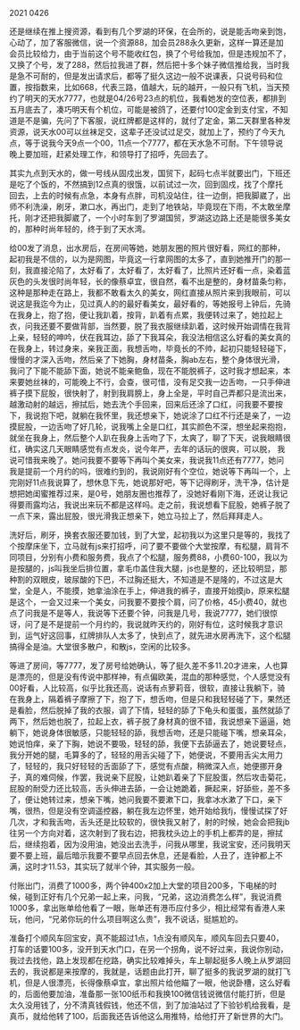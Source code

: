 2021 0426

还是继续在推上搜资源，看到有几个罗湖的环保，在会所的，说是能舌吻亲到饱，心动了，加了客服微信，说一个资源88，加会员288永久更新，这样一算还是加会员比较给力，由于当前这个号不能收红包，换了个号给我加，但是违规加不了，又换了个号，发了288，然后拉我进了群，然后把十多个妹子微信推给我，当时我是急不可耐的，但是发出请求后，都等了挺久这边一般不说课表，只说号码和位置，按指数来，比如668，代表三路，值越大，玩的越开，一般只有飞机，当天预约了明天的天水7777，也就是04/26号23点的机位，我看她发的空位表，都排到五月底去了，凑巧明天有个机位，可能是被鸽了，还要付100定金到支付宝，不知道是不是骗，先问了下客服，说红牌都是这样的，就付了定金，第二天群里各种发资源，说天水00可以丝袜足交，这辈子还没试过足交，就加上了，预约了今天九点，等于说我今天9点一个00，11点一个7777，都在天水急不可耐。下午领导说晚上要加班，赶紧处理工作，和领导打了招呼，先回去了。

其实九点到天水的，做一号线从固戍出发，国贸下，起码七点半就要出门，下班还是吃了个饭的，不然搞到12点真的很饿，以前试过一次，回到固戍，找了个摩托回去，上去的时候有点急，本身有点胖，司机没站住，往一边倒，把我脚崴了，出师不利洗澡，刷牙，漱口水，再出门，走到了地铁站，毕竟现在下雨，不太敢坐摩托，刚才还把我脚崴了，一个小时车到了罗湖国贸，罗湖这边路上还是能很多美女的，那种时尚年轻的，终于到了天水湾。

给00发了消息，出水房后，在房间等她，她朋友圈的照片很好看，网红的那种，起初我是不信的，以为是网图，毕竟这一行拿网图的太多了，直到她推开门的那一刻，我直接沦陷了，太好看了，太好看了，太好看了，比照片还好看一点，染着蓝灰色的头发很时尚年轻，长的像蔡卓宜，很自然，看不出是整的，身材苗条匀称，这种是那种走在路上，我都不敢看太久的美女，网红直接从照片来到我眼前，可以说这是我迄今为止，见过真人的的最好看美女，最好看的，等她报号上钟后，先骑在我身上，抱了抱，便让我趴着，按背，趴着有点累，我便转过来了，她拉起上衣，问我还要不要做背部，当然要，脱了我衣服继续趴着，这时候开始调情在我背上亲，轻轻的呻吟，伏在我耳边，舔了下我耳朵，我没法相信这么好看的美女真的在我身上，转过身来，亲我正面，我想舌吻，毕竟长的不帅，起初只能轻轻碰下，慢慢的才深入舌吻，然后亲了下她胸，身材苗条，胸ab左右，整个身体很光滑，我问了下能不能舔下面，她说不能亲鲍鱼，现在不能脱裤子，这时我才想起来，本来要她丝袜的，可能晚上不行，会查，很可惜，没有足交我一边舌吻，一只手伸进裤子摸下屁股，很快射了，射到我肩膀上，身上全是，平时自己弄都只是流出来，越激动射的越远，擦拭后，她去洗个手回来，回来后还涂了口红，问我要不要按下，我说抱下吧，就躺在我怀里，我还想亲下，她说涂了口红不行还是亲了，一边摸屁股，一边舌吻了好几轮，说我嘴上全是口红，其实颜色不深，想坐起来抱抱，就坐在我身上，然后整个人趴在我身上舌吻了下，太爽了，聊了下天，说我眼睛很红，确实这几天眼睛感觉有点发炎，说今年严，去年的话玩的很爽，可以脱， 我说可惜我来晚了。她问我要不要等下再叫个美女来，我说我11点还有7777，她问我是提前一个月约的吗，很难约到的，我说刚好有个空位，她说等下再叫一个，上完刚好11点我说算了，想休息下先，她说那好吧，等下记得刷牙，洗干净，估计是想把她闺蜜推荐过来，是0号，她朋友圈也推荐了，没她好看刚下海，还说让我记得要雨露均沾，我说出来玩不都是这样吗。走之前，我说想看下屁股，她裤子脱了一点下来，露出屁股，很光滑我正想亲下，她立马拉上了，然后拜拜走人。

洗好后，刷牙，换套衣服还要加钱，到了大堂，起初我以为这里只是等的，我找了个按摩床坐下，立马就有js来打招呼，问了要不要做个大堂按摩，有松腿，肩背不同项目，分别有小费和服务费，我点了个松腿，服务费88，小费60-100，我以为是按腿的，js叫我坐后排位置，拿毛巾盖住我大腿，js也是整的，还比较明显，那种割的双眼皮，玻尿酸的下巴，不过胸还挺大，不知道是不是隆的，不过这是大堂，全是人，不能摸，她拿油涂在手上，伸进我的裤子，直接开始摸jb，原来松腿是这个，一会又过来一个美女，问我要不要按个肩，问了价格，45小费40，就也点了问我是不是等人，我说等下还要个钟，问我是几号，我说7777，她们很惊讶，问了是不是提前一个月约的，我说就昨天约的，刚好有位，这时候我才意识到，运气好这回事，红牌排队人太多了，快到点了，就先进水房再洗下，这个松腿搞得全是油。大堂很多散户，和散js，空闲的比较多。

等进了房间，等7777，发了房号给她确认，等了挺久差不多11.20才进来，人也算是漂亮的，但是没有传说中那样神，有点偏欧美，混血的那种感觉，个人感觉没有00好看，人比较高，似乎比我还高，说话有点萝莉音，很软，直接让我躺下，骑在我身上，隔着裤子摩擦了下，抱了下，想舌吻，但是只和我轻轻碰了下，果然还是看脸，然后脱掉了我的衣服，调了下情，轻轻的舔了下龟头和蛋蛋，虽然就舔了两下，然后她也脱了，拉起上衣，裤子脱了身材真的很不错，我说想亲下逼逼，她躺下，她说身体很敏感，只能轻轻的舔，我想舌吻，还是只能碰下嘴，想亲耳朵，她说怕痒，亲了下胸，她说不要吸，轻轻的舔，我便下去舔逼去了，她说要轻点，我分开她的腿，毛算多的了，轻轻的用舌尖碰了下，她便说，不要用舌尖太用力了，轻轻的，我只好轻轻的舌面舔了下，感觉有点酸，稍微深入点，她便挪开身子，真的难伺候，作罢，我说亲下屁股，让她趴着亲了下屁股蛋，然后攻击菊花，屁股的耐受力还比较高，舌头伸进去舔，一会让她跪着，撅起来，好舔些，差不多了，便让她转过来，想亲下嘴，她问我要不要漱下口，我拿冰水漱了下口，亲下嘴，很热，但是没有空调遥控器，躺在我左边怀里，她开始给我fj，慢慢试探了好几次，才和我舌吻，舌头还是比较软的，很快我又射了，射的时候，她会会把我jb往另一个方向对着，这次射到了我右边，把我枕头边上的手机上都弄的是，擦拭后，继续抱着，因为没用油，她没出去洗手，问我从哪里，我说宝安，还问我明天要不要上班，最后暗示我要不要早点回去休息，还是看脸，人丑了，连钟都上不满，这时才11.53，其实玩了就半个钟，其实服务一般。

付账出门，消费了1000多，两个钟400x2加上大堂的项目200多，下电梯的时候，碰到正好有几个兄弟一起上来，问我，“兄弟，这边消费怎么样”，我说消费1000多，拿出账单给他看了一眼，账单还有港币应付多少，相比经常有香港人来玩，他问，“兄弟你玩的什么项目啊这么贵”，我不说话，挺尴尬的。

准备打个顺风车回宝安，真不能超过1点，1点没有顺风车，顺风车回去只要40，打车的话要100多，没开到天水门口，在另一个拐角，说不好过来，我说你别动，我过去找他，路上发现都在挖路，确实比较难掉头，车上聊起挺多人晚上从罗湖回去的，我说都是来按摩的，我就是，话题由此打开，聊了挺多的我说罗湖的就打飞机，但是人很漂亮，长得像蔡卓宜，拿出照片给他瞄了一眼，他说卧槽，这么好看的，后面他要加油，准备那一张100纸币和我换100微信钱说微信付能打折，但是太久没用钱了，分不清真钱假钱，他还不信，到了加油站过了下验钞机给我看，是真币，就给他转了100，后面我还告诉他这么用推特，给他打开了新世界的大门。